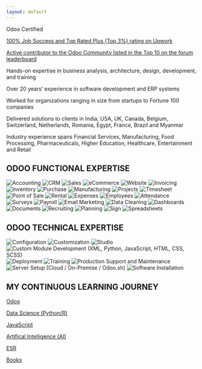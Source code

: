 ```yaml
---
layout: default
---
```


Odoo Certified

[100% Job Success and Top Rated Plus (Top 3%) rating on Upwork](https://www.upwork.com/freelancers/~012317d22ee7e46a87)

[Active contributor to the Odoo Community listed in the Top 10 on the forum leaderboard](https://www.odoo.com/profile/users)

Hands-on expertise in business analysis, architecture, design, development, and training

Over 20 years’ experience in software development and ERP systems

Worked for organizations ranging in size from startups to Fortune 100 companies

Delivered solutions to clients in India, USA, UK, Canada, Belgium, Switzerland, Netherlands, Romania, Egypt, France, Brazil and Myanmar

Industry experience spans Financial Services, Manufacturing, Food Processing, Pharmaceuticals, Higher Education, Healthcare, Entertainment and Retail


## ODOO FUNCTIONAL EXPERTISE
![Accounting](https://badgen.net/static/Odoo/Accounting/purple?scale=1.25)
![CRM](https://badgen.net/static/Odoo/CRM/purple?scale=1.25)
![Sales](https://badgen.net/static/Odoo/Sales/purple?scale=1.25)
![eCommerce](https://badgen.net/static/Odoo/eCommerce/purple?scale=1.25)
![Website](https://badgen.net/static/Odoo/Website/purple?scale=1.25)
![Invoicing](https://badgen.net/static/Odoo/Invoicing/purple?scale=1.25)
![Inventory](https://badgen.net/static/Odoo/Inventory/purple?scale=1.25)
![Purchase](https://badgen.net/static/Odoo/Purchase/purple?scale=1.25)
![Manufacturing](https://badgen.net/static/Odoo/Manufacturing/purple?scale=1.25)
![Projects](https://badgen.net/static/Odoo/Projects/purple?scale=1.25)
![Timesheet](https://badgen.net/static/Odoo/Timesheet/purple?scale=1.25)
![Point of Sale](https://badgen.net/static/Odoo/Point%20of%20Sale/purple?scale=1.25)
![Rental](https://badgen.net/static/Odoo/Rental/purple?scale=1.25)
![Expenses](https://badgen.net/static/Odoo/Expenses/purple?scale=1.25)
![Employees](https://badgen.net/static/Odoo/Employees/purple?scale=1.25)
![Attendance](https://badgen.net/static/Odoo/Attendance/purple?scale=1.25)
![Surveys](https://badgen.net/static/Odoo/Surveys/purple?scale=1.25)
![Payroll](https://badgen.net/static/Odoo/Payroll/purple?scale=1.25)
![Email Marketing](https://badgen.net/static/Odoo/Email%20Marketing/purple?scale=1.25)
![Data Cleaning](https://badgen.net/static/Odoo/Data%20Cleaning/purple?scale=1.25)
![Dashboards](https://badgen.net/static/Odoo/Dashboards/purple?scale=1.25)
![Documents](https://badgen.net/static/Odoo/Documents/purple?scale=1.25)
![Recruiting](https://badgen.net/static/Odoo/Recruiting/purple?scale=1.25)
![Planning](https://badgen.net/static/Odoo/Planning/purple?scale=1.25)
![Sign](https://badgen.net/static/Odoo/Sign/purple?scale=1.25)
![Spreadsheets](https://badgen.net/static/Odoo/Spreadsheets/purple?scale=1.25)


## ODOO TECHNICAL EXPERTISE
![Configuration](https://badgen.net/static/Odoo/Configuration/grey?scale=1.25)
![Customization](https://badgen.net/static/Odoo/Customization/grey?scale=1.25)
![Studio](https://badgen.net/static/Odoo/Studio/grey?scale=1.25)
![Custom Module Development (XML, Python, JavaScript, HTML, CSS, SCSS)](https://badgen.net/static/Odoo/Development%20(XML,%20Python,%20JavaScript,%20HTML,%20CSS,%20SCSS)/grey?scale=1.25)
![Deployment](https://badgen.net/static/Odoo/Deployment/grey?scale=1.25)
![Training](https://badgen.net/static/Odoo/Training/grey?scale=1.25)
![Production Support and Maintenance](https://badgen.net/static/Odoo/Production%20Support%20and%20Maintenance/grey?scale=1.25)
![Server Setup (Cloud / On-Premise / Odoo.sh)](https://badgen.net/static/Odoo/Server%20Setup%20(Cloud%20%2F%20On-Premise%20%2F%20Odoo.sh)/grey?scale=1.25)
![Software Installation](https://badgen.net/static/Odoo/Software%20Installation/grey?scale=1.25)


## MY CONTINUOUS LEARNING JOURNEY

[Odoo](md/odoo.md)

[Data Science (Python/R)](md/python.md)

[JavaScript](md/javascript.md)

[Artifical Intelligence (AI)](md/ai.md)

[ESR](md/ESR.md)

[Books](md/books.md)

